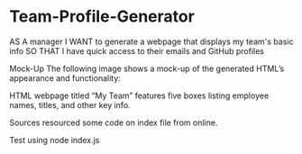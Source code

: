 # Team-Profile-Generator

AS A manager
I WANT to generate a webpage that displays my team's basic info
SO THAT I have quick access to their emails and GitHub profiles

Mock-Up
The following image shows a mock-up of the generated HTML’s appearance and functionality:

HTML webpage titled “My Team” features five boxes listing employee names, titles, and other key info.

Sources
resourced some code on index file from online. 

Test 
using node index.js
